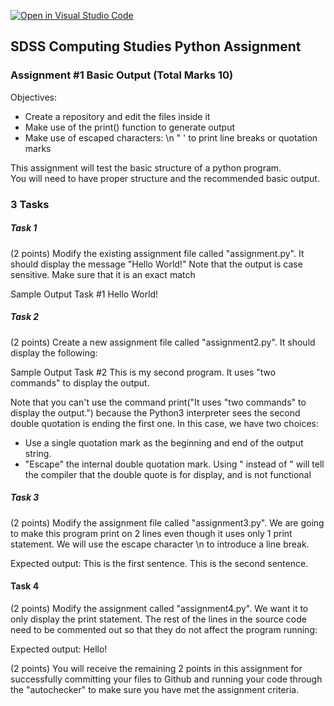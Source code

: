[![Open in Visual Studio Code](https://classroom.github.com/assets/open-in-vscode-f059dc9a6f8d3a56e377f745f24479a46679e63a5d9fe6f495e02850cd0d8118.svg)](https://classroom.github.com/online_ide?assignment_repo_id=6973146&assignment_repo_type=AssignmentRepo)
## SDSS Computing Studies Python Assignment
### Assignment #1 Basic Output (Total Marks 10)

Objectives:
* Create a repository and edit the files inside it
* Make use of the print() function to generate output
* Make use of escaped characters: \n \" \' to print line breaks or quotation marks

This assignment will test the basic structure of a python program.  
You will need to have proper structure and the recommended basic output.

### 3 Tasks

##### Task 1
(2 points) Modify the existing assignment file called "assignment.py".  It should display the message "Hello World!" Note that the output is case sensitive. Make sure that it is an exact match

Sample Output Task #1
Hello World!

##### Task 2
(2 points) Create a new assignment file called "assignment2.py".  It should display the following:

Sample Output Task #2
This is my second program.
It uses "two commands" to display the output.

Note that you can't use the command print("It uses "two commands" to display the output.") because the Python3 interpreter sees the second double quotation is ending the first one.  In this case, we have two choices:
  - Use a single quotation mark as the beginning and end of the output string.
  - "Escape" the internal double quotation mark.  Using \" instead of " will tell the compiler that the double quote is for display, and is not functional

##### Task 3
(2 points) Modify the assignment file called "assignment3.py".  We are going to make
this program print on 2 lines even though it uses only 1 print statement. We will use
the escape character \n to introduce a line break.

Expected output:
This is the first sentence.
This is the second sentence.

#### Task 4
(2 points) Modify the assignment called "assignment4.py".  We want it to only display the print statement.  The rest of the lines in the source code need to be commented out so that they do not affect the program running:

Expected output:
Hello!

(2 points) You will receive the remaining 2 points in this assignment for successfully committing your files to Github and running your code through the "autochecker" to make sure you have met the assignment criteria.
